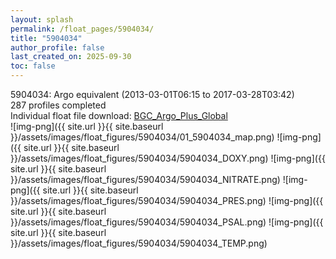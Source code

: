 ```yaml
---
layout: splash
permalink: /float_pages/5904034/
title: "5904034"
author_profile: false
last_created_on: 2025-09-30
toc: false
---
```

 
5904034: Argo equivalent (2013-03-01T06:15 to 2017-03-28T03:42)\
287 profiles completed\
Individual float file download: [BGC_Argo_Plus_Global](https://ftp.soest.hawaii.edu/bgc_argo_plus/Individual_Floats/outliers_removed/5904034_Sprof_processed.nc)\
![img-png]({{ site.url }}{{ site.baseurl }}/assets/images/float_figures/5904034/01_5904034_map.png)
![img-png]({{ site.url }}{{ site.baseurl }}/assets/images/float_figures/5904034/5904034_DOXY.png)
![img-png]({{ site.url }}{{ site.baseurl }}/assets/images/float_figures/5904034/5904034_NITRATE.png)
![img-png]({{ site.url }}{{ site.baseurl }}/assets/images/float_figures/5904034/5904034_PRES.png)
![img-png]({{ site.url }}{{ site.baseurl }}/assets/images/float_figures/5904034/5904034_PSAL.png)
![img-png]({{ site.url }}{{ site.baseurl }}/assets/images/float_figures/5904034/5904034_TEMP.png)
